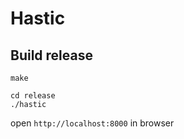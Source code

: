 # Hastic

## Build release

```
make
```

```
cd release
./hastic
```

open `http://localhost:8000` in browser
